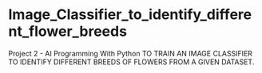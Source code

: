 # Image_Classifier_to_identify_different_flower_breeds
Project 2 - AI Programming With Python
TO TRAIN AN IMAGE CLASSIFIER TO IDENTIFY DIFFERENT BREEDS OF FLOWERS FROM A GIVEN DATASET.

